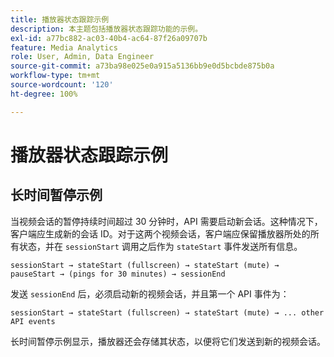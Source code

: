 ```yaml
---
title: 播放器状态跟踪示例
description: 本主题包括播放器状态跟踪功能的示例。
exl-id: a77bc882-ac03-40b4-ac64-87f26a09707b
feature: Media Analytics
role: User, Admin, Data Engineer
source-git-commit: a73ba98e025e0a915a5136bb9e0d5bcbde875b0a
workflow-type: tm+mt
source-wordcount: '120'
ht-degree: 100%

---
```


# 播放器状态跟踪示例


## 长时间暂停示例

当视频会话的暂停持续时间超过 30 分钟时，API 需要启动新会话。这种情况下，客户端应生成新的会话 ID。对于这两个视频会话，客户端应保留播放器所处的所有状态，并在 `sessionStart` 调用之后作为 `stateStart` 事件发送所有信息。

`sessionStart → stateStart (fullscreen) → stateStart (mute) → pauseStart → (pings for 30 minutes) → sessionEnd`

发送 `sessionEnd` 后，必须启动新的视频会话，并且第一个 API 事件为：

`sessionStart → stateStart (fullscreen) → stateStart (mute) → ... other API events`

长时间暂停示例显示，播放器还会存储其状态，以便将它们发送到新的视频会话。
